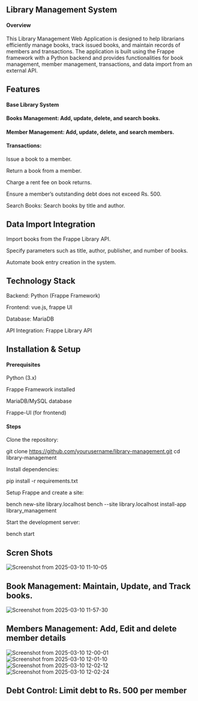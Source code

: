 ## Library Management System

#### Overview

This Library Management Web Application is designed to help librarians efficiently manage books, track issued books, and maintain records of members and transactions. The application is built using the Frappe framework with a Python backend and provides functionalities for book management, member management, transactions, and data import from an external API.

## Features

#### Base Library System

#### Books Management: Add, update, delete, and search books.

#### Member Management: Add, update, delete, and search members.

#### Transactions:

Issue a book to a member.

Return a book from a member.

Charge a rent fee on book returns.

Ensure a member’s outstanding debt does not exceed Rs. 500.

Search Books: Search books by title and author.

## Data Import Integration

Import books from the Frappe Library API.

Specify parameters such as title, author, publisher, and number of books.

Automate book entry creation in the system.

## Technology Stack

Backend: Python (Frappe Framework)

Frontend: vue.js, frappe UI 

Database: MariaDB

API Integration: Frappe Library API


## Installation & Setup

#### Prerequisites

Python (3.x)

Frappe Framework installed

MariaDB/MySQL database

Frappe-UI  (for frontend)

#### Steps

Clone the repository:

git clone https://github.com/yourusername/library-management.git
cd library-management

Install dependencies:

pip install -r requirements.txt

Setup Frappe and create a site:

bench new-site library.localhost
bench --site library.localhost install-app library_management

Start the development server:

bench start


## Scren Shots 

![Screenshot from 2025-03-10 11-10-05](https://github.com/user-attachments/assets/b66f17a3-ebe5-4743-abd0-0016865e4164)

## Book Management: Maintain, Update, and Track books.
![Screenshot from 2025-03-10 11-57-30](https://github.com/user-attachments/assets/5f73a498-4221-47b0-8e64-f4ae93b0f57f)


## Members Management: Add, Edit and delete member details
![Screenshot from 2025-03-10 12-00-01](https://github.com/user-attachments/assets/7d2db944-7d8b-4331-822a-ce17e4976f54)
![Screenshot from 2025-03-10 12-01-10](https://github.com/user-attachments/assets/79937816-3747-49ed-99b3-7f3f46b5acfb)
![Screenshot from 2025-03-10 12-02-12](https://github.com/user-attachments/assets/70ec217d-fd91-4d56-8005-8e4c6e412213)
![Screenshot from 2025-03-10 12-02-24](https://github.com/user-attachments/assets/bdca4fa4-3a04-435e-855c-7e4bd6cc625b)

## Debt Control: Limit debt to Rs. 500 per member


